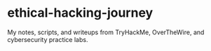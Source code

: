 # ethical-hacking-journey
My notes, scripts, and writeups from TryHackMe, OverTheWire, and cybersecurity practice labs.
